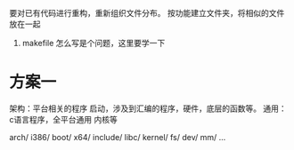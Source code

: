 要对已有代码进行重构，重新组织文件分布。
按功能建立文件夹，将相似的文件放在一起
1. makefile 怎么写是个问题，这里要学一下
# 方案一
架构：平台相关的程序
    启动，涉及到汇编的程序，硬件，底层的函数等。
通用：c语言程序，全平台通用
    内核等
    
    
    
arch/
    i386/
        boot/
    x64/
include/
    libc/
kernel/
    fs/
    dev/
    mm/
    ...

